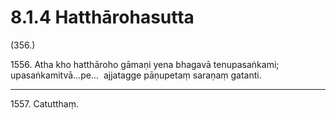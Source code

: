 # 8.1.4 Hatthārohasutta

(356.)

1556\. Atha kho hatthāroho gāmaṇi yena bhagavā tenupasaṅkami; upasaṅkamitvā…pe…  ajjatagge pāṇupetaṃ saraṇaṃ gatanti.

---

1557\. Catutthaṃ.
